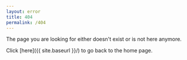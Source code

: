 ```yaml
---
layout: error
title: 404
permalink: /404
---
```


The page you are looking for either doesn't exist or is not here anymore.

Click [here]({{ site.baseurl }}/) to go back to the home page.
